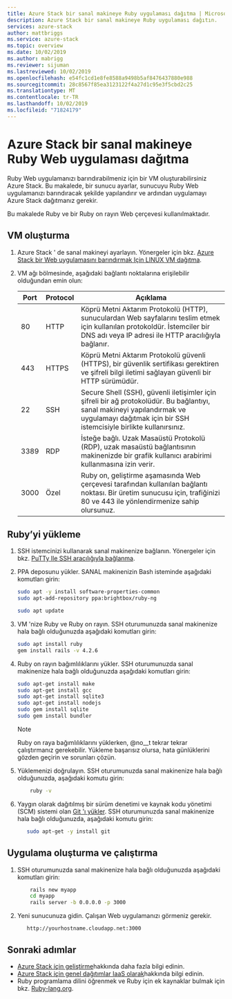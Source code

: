 ```yaml
---
title: Azure Stack bir sanal makineye Ruby uygulaması dağıtma | Microsoft Docs
description: Azure Stack bir sanal makineye Ruby uygulaması dağıtın.
services: azure-stack
author: mattbriggs
ms.service: azure-stack
ms.topic: overview
ms.date: 10/02/2019
ms.author: mabrigg
ms.reviewer: sijuman
ms.lastreviewed: 10/02/2019
ms.openlocfilehash: e54fc1cd1e8fe8588a9498b5af8476437880e988
ms.sourcegitcommit: 28c8567f85ea3123122f4a27d1c95e3f5cbd2c25
ms.translationtype: MT
ms.contentlocale: tr-TR
ms.lasthandoff: 10/02/2019
ms.locfileid: "71824179"
---
```

# <a name="deploy-a-ruby-web-app-to-a-vm-in-azure-stack"></a>Azure Stack bir sanal makineye Ruby Web uygulaması dağıtma

Ruby Web uygulamanızı barındırabilmeniz için bir VM oluşturabilirsiniz Azure Stack. Bu makalede, bir sunucu ayarlar, sunucuyu Ruby Web uygulamanızı barındıracak şekilde yapılandırır ve ardından uygulamayı Azure Stack dağıtmanız gerekir.

Bu makalede Ruby ve bir Ruby on rayın Web çerçevesi kullanılmaktadır.

## <a name="create-a-vm"></a>VM oluşturma

1. Azure Stack ' de sanal makineyi ayarlayın. Yönergeler için bkz. [Azure Stack bir Web uygulamasını barındırmak Için LINUX VM dağıtma](azure-stack-dev-start-howto-deploy-linux.md).

2. VM ağı bölmesinde, aşağıdaki bağlantı noktalarına erişilebilir olduğundan emin olun:

    | Port | Protocol | Açıklama |
    | --- | --- | --- |
    | 80 | HTTP | Köprü Metni Aktarım Protokolü (HTTP), sunuculardan Web sayfalarını teslim etmek için kullanılan protokoldür. İstemciler bir DNS adı veya IP adresi ile HTTP aracılığıyla bağlanır. |
    | 443 | HTTPS | Köprü Metni Aktarım Protokolü güvenli (HTTPS), bir güvenlik sertifikası gerektiren ve şifreli bilgi iletimi sağlayan güvenli bir HTTP sürümüdür. |
    | 22 | SSH | Secure Shell (SSH), güvenli iletişimler için şifreli bir ağ protokolüdür. Bu bağlantıyı, sanal makineyi yapılandırmak ve uygulamayı dağıtmak için bir SSH istemcisiyle birlikte kullanırsınız. |
    | 3389 | RDP | İsteğe bağlı. Uzak Masaüstü Protokolü (RDP), uzak masaüstü bağlantısının makinenizde bir grafik kullanıcı arabirimi kullanmasına izin verir.   |
    | 3000 | Özel | Ruby on, geliştirme aşamasında Web çerçevesi tarafından kullanılan bağlantı noktası. Bir üretim sunucusu için, trafiğinizi 80 ve 443 ile yönlendirmenize sahip olursunuz. |

## <a name="install-ruby"></a>Ruby’yi yükleme

1. SSH istemcinizi kullanarak sanal makinenize bağlanın. Yönergeler için bkz. [PuTTy Ile SSH aracılığıyla bağlanma](azure-stack-dev-start-howto-ssh-public-key.md#connect-with-ssh-by-using-putty).

1. PPA deposunu yükler. SANAL makinenizin Bash isteminde aşağıdaki komutları girin:

    ```bash  
    sudo apt -y install software-properties-common
    sudo apt-add-repository ppa:brightbox/ruby-ng

    sudo apt update
    ```

2. VM 'nize Ruby ve Ruby on rayın. SSH oturumunuzda sanal makinenize hala bağlı olduğunuzda aşağıdaki komutları girin:

    ```bash  
    sudo apt install ruby
    gem install rails -v 4.2.6
    ```

3. Ruby on rayın bağımlılıklarını yükler. SSH oturumunuzda sanal makinenize hala bağlı olduğunuzda aşağıdaki komutları girin:

    ```bash  
    sudo apt-get install make
    sudo apt-get install gcc
    sudo apt-get install sqlite3
    sudo apt-get install nodejs
    sudo gem install sqlite
    sudo gem install bundler
    ```

    > [!Note]  
    > Ruby on raya bağımlılıklarını yüklerken, @no__t tekrar tekrar çalıştırmanız gerekebilir. Yükleme başarısız olursa, hata günlüklerini gözden geçirin ve sorunları çözün.

4. Yüklemenizi doğrulayın. SSH oturumunuzda sanal makinenize hala bağlı olduğunuzda, aşağıdaki komutu girin:

    ```bash  
        ruby -v
    ```

3. Yaygın olarak dağıtılmış bir sürüm denetimi ve kaynak kodu yönetimi (SCM) sistemi olan [Git 'ı yükler](https://git-scm.com). SSH oturumunuzda sanal makinenize hala bağlı olduğunuzda, aşağıdaki komutu girin:

    ```bash  
       sudo apt-get -y install git
    ```

## <a name="create-and-run-an-app"></a>Uygulama oluşturma ve çalıştırma

1. SSH oturumunuzda sanal makinenize hala bağlı olduğunuzda aşağıdaki komutları girin:

    ```bash
        rails new myapp
        cd myapp
        rails server -b 0.0.0.0 -p 3000
    ```

2. Yeni sunucunuza gidin. Çalışan Web uygulamanızı görmeniz gerekir.

    ```HTTP  
       http://yourhostname.cloudapp.net:3000
    ```

## <a name="next-steps"></a>Sonraki adımlar

- [Azure Stack için geliştirme](azure-stack-dev-start.md)hakkında daha fazla bilgi edinin.
- [Azure Stack için genel dağıtımlar IaaS olarak](azure-stack-dev-start-deploy-app.md)hakkında bilgi edinin.
- Ruby programlama dilini öğrenmek ve Ruby için ek kaynaklar bulmak için bkz. [Ruby-lang.org](https://www.ruby-lang.org).
